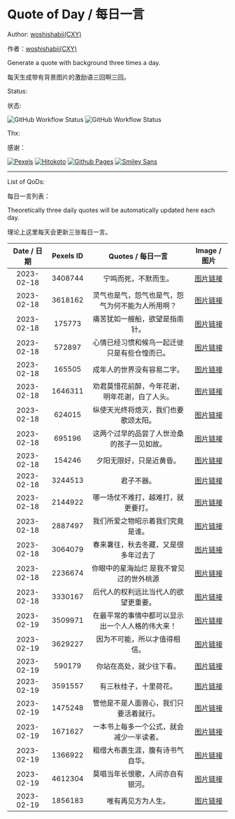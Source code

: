 # Quote of Day / 每日一言

Author: [woshishabii(CXY)](https://github.com/woshishabii)

作者：[woshishabii(CXY)](https://github.com/woshishabii)

Generate a quote with background three times a day.

每天生成带有背景图片的激励语三回啊三回。

Status:

状态:

![GitHub Workflow Status](https://img.shields.io/github/actions/workflow/status/Creep-Among-Projects/CAP-Pages/qod.yml?label=QODGEN&style=for-the-badge&color=66ccff)
![GitHub Workflow Status](https://img.shields.io/github/actions/workflow/status/Creep-Among-Projects/CAP-Pages/MkDocsDeploy.yml?label=MKDOCS&style=for-the-badge&color=66ccff)

Thx:

感谢：

[![Pexels](https://images.pexels.com/lib/api/pexels.png "Photos Provided by Pexels")](https://pexels.com)
[![Hitokoto](https://developer.hitokoto.cn/logo.png "Quote Provided by Hitokoto")](https://hitokoto.cn)
[![Github Pages](https://github.githubassets.com/images/mona-loading-dark.gif "Github")](https://github.com)
[![Smiley Sans](https://raw.githubusercontent.com/atelier-anchor/smiley-sans/main/docs/images/smiley-sans.light.svg "Smiley Sans")](https://github.com/atelier-anchor/smiley-sans)

---

List of QoDs:

每日一言列表：

Theoretically three daily quotes will be automatically updated here each day.

理论上这里每天会更新三张每日一言。

| Date / 日期 |Pexels ID|Quotes / 每日一言|Image / 图片|
|:-----------:|:-------:|:--------------:|:----------:|
|2023-02-18|3408744|宁鸣而死，不默而生。|[图片链接](./qods/3408744.jpg)|
|2023-02-18|3618162|灵气也是气，怨气也是气，怨气为何不能为人所用啊？|[图片链接](./qods/3618162.jpg)|
|2023-02-18|175773|痛苦犹如一艘船，欲望是指南针。|[图片链接](./qods/175773.jpg)|
|2023-02-18|572897|心情已经习惯和候鸟一起迁徙只是有些仓惶而已。|[图片链接](./qods/572897.jpg)|
|2023-02-18|165505|成年人的世界没有容易二字。|[图片链接](./qods/165505.jpg)|
|2023-02-18|1646311|劝君莫惜花前醉，今年花谢，明年花谢，白了人头。|[图片链接](./qods/1646311.jpg)|
|2023-02-18|624015|纵使天光终将熄灭，我们也要歌颂太阳。|[图片链接](./qods/624015.bmp)|
|2023-02-18|695196|这两个过早的品尝了人世沧桑的孩子一见如故。|[图片链接](./qods/695196.bmp)|
|2023-02-18|154246|夕阳无限好，只是近黄昏。|[图片链接](./qods/154246.bmp)|
|2023-02-18|3244513|君子不器。|[图片链接](./qods/3244513.bmp)|
|2023-02-18|2144922|哪一场仗不难打，越难打，就更要打。|[图片链接](./qods/2144922.bmp)|
|2023-02-18|2887497|我们所爱之物昭示着我们究竟是谁。|[图片链接](./qods/2887497.bmp)|
|2023-02-18|3064079|春来暑往，秋去冬藏，又是很多年过去了|[图片链接](./qods/3064079.bmp)|
|2023-02-18|2236674|你眼中的星海灿烂 是我不曾见过的世外桃源|[图片链接](./qods/2236674.bmp)|
|2023-02-18|3330167|后代人的权利远比当代人的欲望更重要。|[图片链接](./qods/3330167.bmp)|
|2023-02-19|3509971|在最平常的事情中都可以显示出一个人人格的伟大来！|[图片链接](./qods/3509971.bmp)|
|2023-02-19|3629227|因为不可能，所以才值得相信。|[图片链接](./qods/3629227.bmp)|
|2023-02-19|590179|你站在高处，就少往下看。|[图片链接](./qods/590179.bmp)|
|2023-02-19|3591557|有三秋桂子，十里荷花。|[图片链接](./qods/3591557.bmp)|
|2023-02-19|1475248|管他是不是人面兽心，我们只要活着就行。|[图片链接](./qods/1475248.bmp)|
|2023-02-19|1671627|一本书上每多一个公式，就会减少一半读者。|[图片链接](./qods/1671627.bmp)|
|2023-02-19|1366922|粗缯大布裹生涯，腹有诗书气自华。|[图片链接](./qods/1366922.jpg)|
|2023-02-19|4612304|莫唱当年长恨歌，人间亦自有银河。|[图片链接](./qods/4612304.jpg)|
|2023-02-19|1856183|唯有再见方为人生。|[图片链接](./qods/1856183.jpg)|
